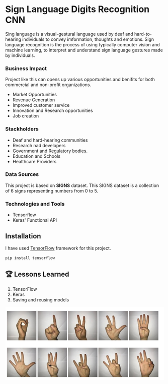 # Sign Language Digits Recognition CNN

Sing language is a visual-gestural language used by deaf and hard-to-hearing individuals to convey imformation, thoughts and emotions. Sign language recognition is the process of using typically computer vision and machine learning, to interpret and understand sign language gestures made by individuals.

### Business Impact
Project like this can opens up various opportunities and benifits for both commercial and non-profit organizations.
- Market Opportunities
- Revenue Generation
- Improved customer service
- Innovation and Research opportunities
- Job creation

### Stackholders
- Deaf and hard-hearing communities
- Research nad developers
- Government and Regulatory bodies.
- Education and Schools
- Healthcare Providers

### Data Sources
This project is based on **SIGNS** dataset. This SIGNS dataset is a collection of 6 signs representing numbers from 0 to 5.

### Technologies and Tools
- Tensorflow
- Keras' Functional API


## Installation

I have used [TensorFlow](https://www.tensorflow.org/) framework for this project. 

```bash
pip install tensorflow
```
    
## 🏆 Lessons Learned

1. TensorFlow
2. Keras
3. Saving and reusing models


![Logo](https://github.com/tharangachaminda/cnn_sign_language_detection/blob/main/dataset-cover.png)

